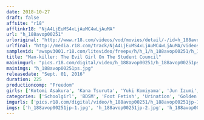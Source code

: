 ```yaml
---
date: 2018-10-27
draft: false
affsite: "r18"
afflinkr18: "NjA4LjEuMS4xLjAuMC4wLjAuMA"
url: "h_188avop00251"
urloriginal: "http://www.r18.com/videos/vod/movies/detail/-/id=h_188avop00251"
urlfinal: "http://media.r18.com/track/NjA4LjEuMS4xLjAuMC4wLjAuMA/videos/vod/movies/detail/-/id=h_188avop00251"
samplevid: "awspv3001.r18.com/litevideo/freepv/h/h_1/h_188avop00251/h_188avop00251_dmb_w.mp4"
title: "Man-killer: The Evil Girl On The Student Council"
mainimgurl: "pics.r18.com/digital/video/h_188avop00251/h_188avop00251ps.jpg"
mainimgs: "h_188avop00251ps.jpg"
releasedate: "Sept. 01, 2016"
duration: 225
productioncomp: "Freedom"
girls: ['Kotomi Asakura', 'Kana Tsuruta', 'Yuki Komiyama', 'Jun Izumi', 'Shuri Atomi', 'Kotone Suzumiya', 'Rika Mari']
categories: ['Schoolgirl', 'BDSM', 'Foot Fetish', 'Urination', 'Golden Shower', 'Hi-Def', 'AV OPEN 2016 Extreme & Fetish Division']
imgurls: ['pics.r18.com/digital/video/h_188avop00251/h_188avop00251jp-1.jpg', 'pics.r18.com/digital/video/h_188avop00251/h_188avop00251jp-2.jpg', 'pics.r18.com/digital/video/h_188avop00251/h_188avop00251jp-3.jpg', 'pics.r18.com/digital/video/h_188avop00251/h_188avop00251jp-4.jpg', 'pics.r18.com/digital/video/h_188avop00251/h_188avop00251jp-5.jpg', 'pics.r18.com/digital/video/h_188avop00251/h_188avop00251jp-6.jpg', 'pics.r18.com/digital/video/h_188avop00251/h_188avop00251jp-7.jpg', 'pics.r18.com/digital/video/h_188avop00251/h_188avop00251jp-8.jpg', 'pics.r18.com/digital/video/h_188avop00251/h_188avop00251jp-9.jpg', 'pics.r18.com/digital/video/h_188avop00251/h_188avop00251jp-10.jpg', 'pics.r18.com/digital/video/h_188avop00251/h_188avop00251jp-11.jpg', 'pics.r18.com/digital/video/h_188avop00251/h_188avop00251jp-12.jpg', 'pics.r18.com/digital/video/h_188avop00251/h_188avop00251jp-13.jpg', 'pics.r18.com/digital/video/h_188avop00251/h_188avop00251jp-14.jpg', 'pics.r18.com/digital/video/h_188avop00251/h_188avop00251jp-15.jpg', 'pics.r18.com/digital/video/h_188avop00251/h_188avop00251jp-16.jpg', 'pics.r18.com/digital/video/h_188avop00251/h_188avop00251jp-17.jpg', 'pics.r18.com/digital/video/h_188avop00251/h_188avop00251jp-18.jpg', 'pics.r18.com/digital/video/h_188avop00251/h_188avop00251jp-19.jpg', 'pics.r18.com/digital/video/h_188avop00251/h_188avop00251jp-20.jpg']
imgs: ['h_188avop00251jp-1.jpg', 'h_188avop00251jp-2.jpg', 'h_188avop00251jp-3.jpg', 'h_188avop00251jp-4.jpg', 'h_188avop00251jp-5.jpg', 'h_188avop00251jp-6.jpg', 'h_188avop00251jp-7.jpg', 'h_188avop00251jp-8.jpg', 'h_188avop00251jp-9.jpg', 'h_188avop00251jp-10.jpg', 'h_188avop00251jp-11.jpg', 'h_188avop00251jp-12.jpg', 'h_188avop00251jp-13.jpg', 'h_188avop00251jp-14.jpg', 'h_188avop00251jp-15.jpg', 'h_188avop00251jp-16.jpg', 'h_188avop00251jp-17.jpg', 'h_188avop00251jp-18.jpg', 'h_188avop00251jp-19.jpg', 'h_188avop00251jp-20.jpg']
---
```

